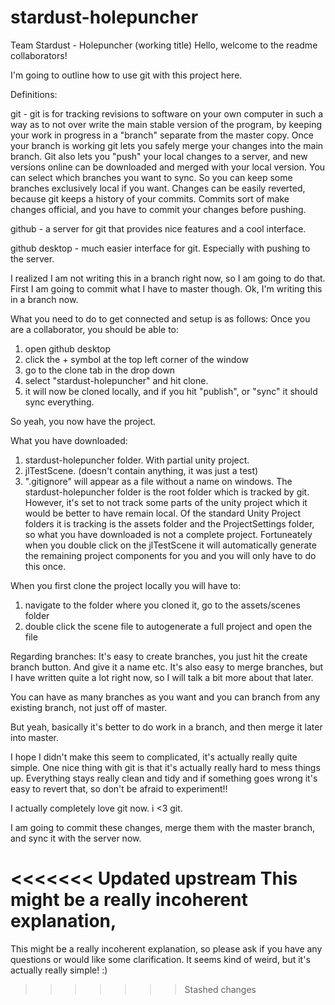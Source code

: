 # stardust-holepuncher
Team Stardust - Holepuncher (working title)
Hello, welcome to the readme collaborators!

I'm going to outline how to use git with this project here.

Definitions:

git - git is for tracking revisions to software on your own computer in such a way as to not over write the main stable version of the program, by keeping your work in progress in a "branch" separate from the master copy. Once your branch is working git lets you safely merge your changes into the main branch. Git also lets you "push" your local changes to a server, and new versions online can be downloaded and merged with your local version. You can select which branches you want to sync. So you can keep some branches exclusively local if you want. Changes can be easily reverted, because git keeps a history of your commits. Commits sort of make changes official, and you have to commit your changes before pushing. 

github - a server for git that provides nice features and a cool interface. 

github desktop - much easier interface for git. Especially with pushing to the server.


I realized I am not writing this in a branch right now, so I am going to do that. First I am going to commit what I have to master though. 
Ok, I'm writing this in a branch now. 

What you need to do to get connected and setup is as follows: Once you are a collaborator, you should be able to:
1. open github desktop
2. click the + symbol at the top left corner of the window
3. go to the clone tab in the drop down
4. select "stardust-holepuncher" and hit clone. 
5. it will now be cloned locally, and if you hit "publish", or "sync" it should sync everything.

So yeah, you now have the project. 

What you have downloaded:
1. stardust-holepuncher folder. With partial unity project.
2. jlTestScene. (doesn't contain anything, it was just a test)
3. ".gitignore" will appear as a file without a name on windows. 
The stardust-holepuncher folder is the root folder which is tracked by git. However, it's set to not track some parts of the unity project which it would be better to have remain local.
Of the standard Unity Project folders it is tracking is the assets folder and the ProjectSettings folder, so what you have downloaded is not a complete project.
Fortuneately when you double click on the jlTestScene it will automatically generate the remaining project components for you and you will only have to do this once. 

When you first clone the project locally you will have to:
1. navigate to the folder where you cloned it, go to the assets/scenes folder
2. double click the scene file to autogenerate a full project and open the file


Regarding branches:
It's easy to create branches, you just hit the create branch button. And give it a name etc. It's also easy to merge branches, but I have written quite a lot right now, so I will talk a bit more about that later. 

You can have as many branches as you want and you can branch from any existing branch, not just off of master. 

But yeah, basically it's better to do work in a branch, and then merge it later into master. 


I hope I didn't make this seem to complicated, it's actually really quite simple. One nice thing with git is that it's actually really hard to mess things up. Everything stays really clean and tidy and if something goes wrong it's easy to revert that, so don't be afraid to experiment!! 

I actually completely love git now. i <3 git. 

I am going to commit these changes, merge them with the master branch, and sync it with the server now. 

<<<<<<< Updated upstream
This might be a really incoherent explanation, 
=======
This might be a really incoherent explanation, so please ask if you have any questions or would like some clarification. It seems kind of weird, but it's actually really simple! :)
>>>>>>> Stashed changes
